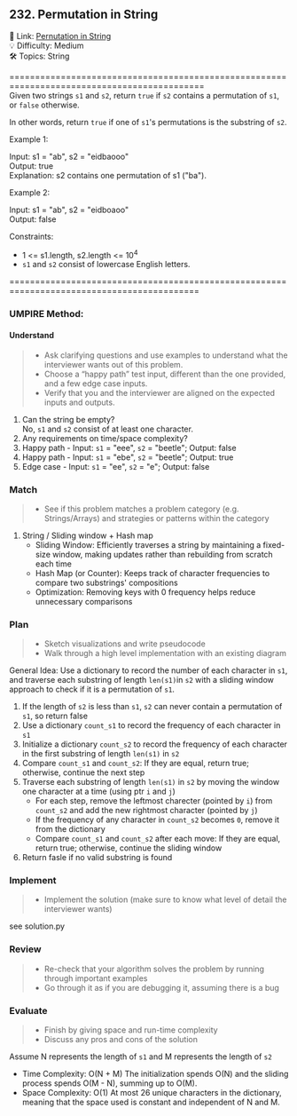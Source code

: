 ## 232. Permutation in String
🔗  Link: [Pernutation in String](https://leetcode.com/problems/permutation-in-string/description/)<br>
💡 Difficulty: Medium<br>
🛠️ Topics: String<br>

============================================================================================<br>
Given two strings `s1` and `s2`, return `true` if `s2` contains a permutation of `s1`, or `false` otherwise.

In other words, return `true` if one of `s1`'s permutations is the substring of `s2`.<br>

 

Example 1:<br>

Input: s1 = "ab", s2 = "eidbaooo"<br>
Output: true<br>
Explanation: s2 contains one permutation of s1 ("ba").<br>

Example 2:<br>

Input: s1 = "ab", s2 = "eidboaoo"<br>
Output: false<br>
 

Constraints:<br>

- 1 <= s1.length, s2.length <= 10<sup>4</sup>
- `s1` and `s2` consist of lowercase English letters.

===========================================================================================<br>
### UMPIRE Method:
#### Understand

> - Ask clarifying questions and use examples to understand what the interviewer wants out of this problem.
> - Choose a “happy path” test input, different than the one provided, and a few edge case inputs. 
> - Verify that you and the interviewer are aligned on the expected inputs and outputs.
1. Can the string be empty?<br>
   No, `s1` and `s2` consist of at least one character.<br>
2. Any requirements on time/space complexity?<br>
3. Happy path - Input: `s1` = "eee", `s2` = "beetle"; Output: false
4. Happy path - Input: `s1` = "ebe", `s2` = "beetle"; Output: true
5. Edge case - Input: `s1` = "ee", `s2` = "e"; Output: false

### Match
> - See if this problem matches a problem category (e.g. Strings/Arrays) and strategies or patterns within the category
1. String / Sliding window + Hash map
   - Sliding Window: Efficiently traverses a string by maintaining a fixed-size window, making updates rather than rebuilding from scratch each time
   - Hash Map (or Counter): Keeps track of character frequencies to compare two substrings' compositions
   - Optimization: Removing keys with 0 frequency helps reduce unnecessary comparisons

   
### Plan
> - Sketch visualizations and write pseudocode
> - Walk through a high level implementation with an existing diagram

General Idea: Use a dictionary to record the number of each character in `s1`, and traverse each substring of length `len(s1)`in `s2` with a sliding window approach to check if it is a permutation of `s1`.<br>

1) If the length of `s2` is less than `s1`, `s2` can never contain a permutation of `s1`, so return false
2) Use a dictionary `count_s1` to record the frequency of each character in `s1`
3) Initialize a dictionary `count_s2` to record the frequency of each character in the first substring of length `len(s1)` in `s2` 
4) Compare `count_s1` and `count_s2`: If they are equal, return true; otherwise, continue the next step
5) Traverse each substring of length `len(s1)` in `s2` by moving the window one character at a time (using ptr `i` and `j`)
   - For each step, remove the leftmost charecter (pointed by `i`) from `count_s2` and add the new rightmost character (pointed by `j`)
   - If the frequency of any character in `count_s2` becomes `0`, remove it from the dictionary 
   - Compare `count_s1` and `count_s2` after each move: If they are equal, return true; otherwise, continue the sliding window
6) Return fasle if no valid substring is found
    
### Implement
> - Implement the solution (make sure to know what level of detail the interviewer wants)

see solution.py

### Review
> - Re-check that your algorithm solves the problem by running through important examples
> - Go through it as if you are debugging it, assuming there is a bug
### Evaluate
> - Finish by giving space and run-time complexity
> - Discuss any pros and cons of the solution

Assume N represents the length of `s1` and M represents the length of `s2`

- Time Complexity: O(N + M)
  The initialization spends O(N) and the sliding process spends O(M - N), summing up to O(M).
- Space Complexity: O(1)
  At most 26 unique characters in the dictionary, meaning that the space used is constant and independent of N and M.
  
